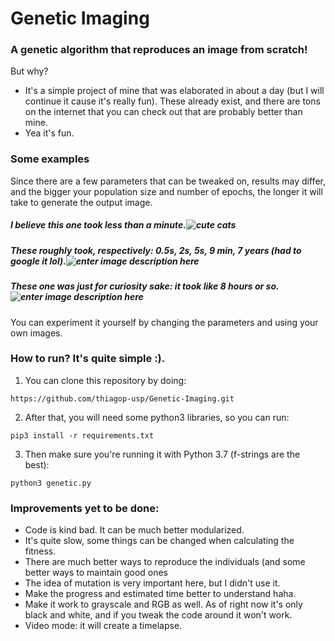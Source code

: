 # Genetic Imaging
### A genetic algorithm that reproduces an image from scratch!
But why?
- It's a simple project of mine that was elaborated in about a day (but I will continue it cause it's really fun). These already exist, and there are tons on the internet that you can check out that are probably better than mine.
- Yea it's fun.
### Some examples
Since there are a few parameters that can be tweaked on, results may differ, and the bigger your population size and number of epochs, the longer it will take to generate the output image.
##### I believe this one took less than a minute.![cute cats](https://i.imgur.com/qizjBqO.png)
##### These roughly took, respectively: 0.5s, 2s, 5s, 9 min, 7 years (had to google it lol).![enter image description here](https://i.imgur.com/kvOxSII.png)
##### These one was just for curiosity sake: it took like 8 hours or so.![enter image description here](https://i.imgur.com/tMNEjqE.png)
You can experiment it yourself by changing the parameters and using your own images.
### How to run? It's quite simple :).
1. You can clone this repository by doing:

`https://github.com/thiagop-usp/Genetic-Imaging.git`

2. After that, you will need some python3 libraries, so you can run:

`pip3 install -r requirements.txt`

3. Then make sure you're running it with Python 3.7 (f-strings are the best):

`python3 genetic.py`

### Improvements yet to be done:
- Code is kind bad. It can be much better modularized.
- It's quite slow, some things can be changed when calculating the fitness.
- There are much better ways to reproduce the individuals (and some better ways to maintain good ones
- The idea of mutation is very important here, but I didn't use it.
- Make the progress and estimated time better to understand haha.
- Make it work to grayscale and RGB as well. As of right now it's only black and white, and if you tweak the code around it won't work.
- Video mode: it will create a timelapse.
